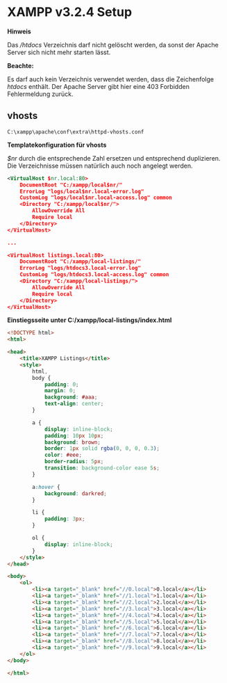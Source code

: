 # XAMPP v3.2.4 Setup

**Hinweis**

Das _/htdocs_ Verzeichnis darf nicht gelöscht werden, da sonst der Apache Server sich nicht mehr starten lässt.

**Beachte:**

Es darf auch kein Verzeichnis verwendet werden, dass die Zeichenfolge _htdocs_ enthält. Der Apache Server gibt hier eine 403 Forbidden Fehlermeldung zurück.

## vhosts

    C:\xampp\apache\conf\extra\httpd-vhosts.conf

**Templatekonfiguration für vhosts**

*$nr* durch die entsprechende Zahl ersetzen und entsprechend duplizieren. Die Verzeichnisse müssen natürlich auch noch angelegt werden.

```xml
<VirtualHost $nr.local:80>
    DocumentRoot "C:/xampp/local$nr/"
    ErrorLog "logs/local$nr.local-error.log"
    CustomLog "logs/local$nr.local-access.log" common
    <Directory "C:/xampp/local$nr/">
        AllowOverride All
        Require local
	</Directory>
</VirtualHost>

...

<VirtualHost listings.local:80>
    DocumentRoot "C:/xampp/local-listings/"
    ErrorLog "logs/htdocs3.local-error.log"
    CustomLog "logs/htdocs3.local-access.log" common
    <Directory "C:/xampp/local-listings/">
        AllowOverride All
        Require local
	</Directory>
</VirtualHost>
```
**Einstiegsseite unter C:/xampp/local-listings/index.html**
```html
<!DOCTYPE html>
<html>

<head>
    <title>XAMPP Listings</title>
    <style>
        html,
        body {
            padding: 0;
            margin: 0;
            background: #aaa;
            text-align: center;
        }

        a {
            display: inline-block;
            padding: 10px 10px;
            background: brown;
            border: 1px solid rgba(0, 0, 0, 0.3);
            color: #eee;
            border-radius: 5px;
            transition: background-color ease 5s;
        }

        a:hover {
            background: darkred;
        }

        li {
            padding: 3px;
        }

        ol {
            display: inline-block;
        }
    </style>
</head>

<body>
    <ol>
        <li><a target="_blank" href="//0.local">0.local</a></li>
        <li><a target="_blank" href="//1.local">1.local</a></li>
        <li><a target="_blank" href="//2.local">2.local</a></li>
        <li><a target="_blank" href="//3.local">3.local</a></li>
        <li><a target="_blank" href="//4.local">4.local</a></li>
        <li><a target="_blank" href="//5.local">5.local</a></li>
        <li><a target="_blank" href="//6.local">6.local</a></li>
        <li><a target="_blank" href="//7.local">7.local</a></li>
        <li><a target="_blank" href="//8.local">8.local</a></li>
        <li><a target="_blank" href="//9.local">9.local</a></li>
    </ol>
</body>

</html>
```
